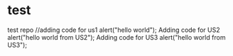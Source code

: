 # test
test repo
//adding code for us1
 alert("hello world");
 Adding code for US2
alert("hello world from US2");
Adding code for US3
alert("hello world from US3");
 
